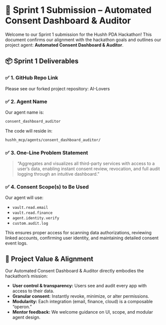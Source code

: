 # 🏁 Sprint 1 Submission – Automated Consent Dashboard & Auditor

Welcome to our Sprint 1 submission for the Hushh PDA Hackathon! This document confirms our alignment with the hackathon goals and outlines our project agent: **Automated Consent Dashboard & Auditor**.

## 📦 Sprint 1 Deliverables

### ✅ 1. GitHub Repo Link

Please see our forked project repository: AI-Lovers

### ✅ 2. Agent Name

Our agent name is: 
```bash
consent_dashboard_auditor
```

The code will reside in:
```bash
hushh_mcp/agents/consent_dashboard_auditor/
```

### ✅ 3. One-Line Problem Statement

> “Aggregates and visualizes all third-party services with access to a user’s data, enabling instant consent review, revocation, and full audit logging through an intuitive dashboard.”

### ✅ 4. Consent Scope(s) to Be Used

Our agent will use:
- `vault.read.email`
- `vault.read.finance`
- `agent.identity.verify`
- `custom.audit.log`

This ensures proper access for scanning data authorizations, reviewing linked accounts, confirming user identity, and maintaining detailed consent event logs.

## 🧠 Project Value & Alignment

Our Automated Consent Dashboard & Auditor directly embodies the hackathon’s mission:
- **User control & transparency:** Users see and audit every app with access to their data.
- **Granular consent:** Instantly revoke, minimize, or alter permissions.
- **Modularity:** Each integration (email, finance, cloud) is a composable “operon.”
- **Mentor feedback:** We welcome guidance on UI, scope, and modular agent design.


